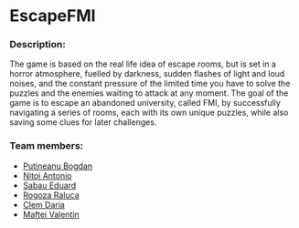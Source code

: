 # EscapeFMI
### Description:
The game is based on the real life idea of escape rooms, but is set in a horror atmosphere, fuelled by darkness, sudden flashes of light and loud noises, and the constant pressure of the limited time you have to solve the puzzles and the enemies waiting to attack at any moment.
The goal of the game is to escape an abandoned university, called FMI, by successfully navigating a series of rooms, each with its own unique puzzles, while also saving some clues for later challenges. 

### Team members:
- [Putineanu Bogdan](https://github.com/197Bogdan)
- [Nitoi Antonio](https://github.com/4N70N1U5)
- [Sabau Eduard](https://github.com/SabauEduard)
- [Rogoza Raluca](https://github.com/ralucarogoza)
- [Clem Daria](https://github.com/DariaClem)
- [Maftei Valentin](https://github.com/ValentinMaftei)
